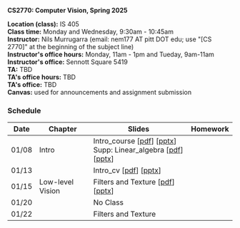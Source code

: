 
**CS2770: Computer Vision, Spring 2025**

**Location (class):** IS 405<br>
**Class time:** Monday and Wednesday, 9:30am - 10:45am<br>
**Instructor:** Nils Murrugarra (email: nem177 AT pitt DOT edu; use "[CS 2770]" at the beginning of the subject line)<br>
**Instructor's office hours:** Monday, 11am - 1pm and Tueday, 9am-11am<br>
**Instructor's office:** Sennott Square 5419<br>
**TA:** TBD<br>
**TA's office hours:** TBD<br>
**TA's office:** TBD<br>
**Canvas:** used for announcements and assignment submission<br>

### Schedule

Date        | Chapter      | Slides       | Homework
----------- | -----------  | -----------  | -----------
01/08       | Intro        | Intro_course [[pdf](https://sites.pitt.edu/~nem177/courses/spring25_cs2770/lec_1.intro_course.pdf)] [[pptx](https://sites.pitt.edu/~nem177/courses/spring25_cs2770/lec_1.intro_course.pptx)]<br> Supp: Linear_algebra [[pdf](https://sites.pitt.edu/~nem177/courses/spring25_cs2770/supp.lec_1.linear_algebra.pdf)] [[pptx](https://sites.pitt.edu/~nem177/courses/spring25_cs2770/supp.lec_1.linear_algebra.pptx)]             |
01/13       |              | Intro_cv [[pdf](https://sites.pitt.edu/~nem177/courses/spring25_cs2770/lec_2.intro_cv.pdf)] [[pptx](https://sites.pitt.edu/~nem177/courses/spring25_cs2770/lec_2.intro_cv.pptx)]              |
01/15       | Low-level Vision | Filters and Texture [[pdf](https://sites.pitt.edu/~nem177/courses/spring25_cs2770/lec_3.filters.pdf)] [[pptx](https://sites.pitt.edu/~nem177/courses/spring25_cs2770/lec_3.filters.pptx)]              |
01/20       |              | No Class              |
01/22       |              | Filters and Texture   |

